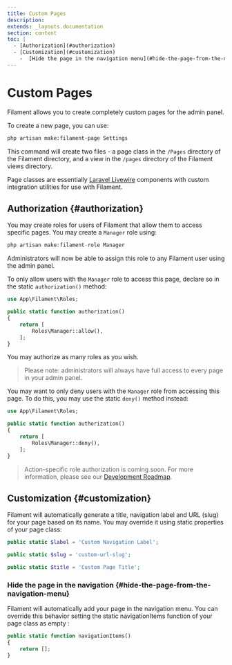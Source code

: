 ```yaml
---
title: Custom Pages
description:
extends: _layouts.documentation
section: content
toc: |
  - [Authorization](#authorization)
  - [Customization](#customization)
    -  [Hide the page in the navigation menu](#hide-the-page-from-the-navigation-menu)
---
```


# Custom Pages

<p class="lg:text-2xl">Filament allows you to create completely custom pages for the admin panel.</p>

To create a new page, you can use:

```bash
php artisan make:filament-page Settings
```

This command will create two files - a page class in the `/Pages` directory of the Filament directory, and a view in the `/pages` directory of the Filament views directory.

Page classes are essentially [Laravel Livewire](https://laravel-livewire.com) components with custom integration utilities for use with Filament.

## Authorization {#authorization}

You may create roles for users of Filament that allow them to access specific pages. You may create a `Manager` role using:

```php
php artisan make:filament-role Manager
```

Administrators will now be able to assign this role to any Filament user using the admin panel.

To only allow users with the `Manager` role to access this page, declare so in the static `authorization()` method:

```php
use App\Filament\Roles;

public static function authorization()
{
    return [
        Roles\Manager::allow(),
    ];
}
```

You may authorize as many roles as you wish.

> Please note: administrators will always have full access to every page in your admin panel.

You may want to only deny users with the `Manager` role from accessing this page. To do this, you may use the static `deny()` method instead:

```php
use App\Filament\Roles;

public static function authorization()
{
    return [
        Roles\Manager::deny(),
    ];
}
```

> Action-specific role authorization is coming soon. For more information, please see our [Development Roadmap](/docs/roadmap).

## Customization {#customization}

Filament will automatically generate a title, navigation label and URL (slug) for your page based on its name. You may override it using static properties of your page class:

```php
public static $label = 'Custom Navigation Label';

public static $slug = 'custom-url-slug';

public static $title = 'Custom Page Title';
```
### Hide the page in the navigation {#hide-the-page-from-the-navigation-menu}
Filament will automatically add your page in the navigation menu. You can override this behavior setting the static navigationItems function of your page class as empty :
```php
public static function navigationItems()
{
    return []; 
}
```
